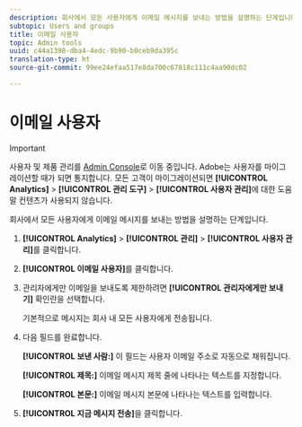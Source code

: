 ```yaml
---
description: 회사에서 모든 사용자에게 이메일 메시지를 보내는 방법을 설명하는 단계입니다.
subtopic: Users and groups
title: 이메일 사용자
topic: Admin tools
uuid: c44a1398-dba4-4edc-9b90-b0ceb9da395c
translation-type: ht
source-git-commit: 99ee24efaa517e8da700c67818c111c4aa90dc02

---
```



# 이메일 사용자

>[!IMPORTANT]
>
>사용자 및 제품 관리를 [Admin Console](https://helpx.adobe.com/kr/enterprise/using/admin-console.html)로 이동 중입니다. Adobe는 사용자를 마이그레이션할 때가 되면 통지합니다. 모든 고객이 마이그레이션되면 **[!UICONTROL Analytics]** > **[!UICONTROL 관리 도구]** > **[!UICONTROL 사용자 관리]**&#x200B;에 대한 도움말 컨텐츠가 사용되지 않습니다.

회사에서 모든 사용자에게 이메일 메시지를 보내는 방법을 설명하는 단계입니다.

1. **[!UICONTROL Analytics]** > **[!UICONTROL 관리]** > **[!UICONTROL 사용자 관리]**&#x200B;를 클릭합니다.
1. **[!UICONTROL 이메일 사용자]**&#x200B;를 클릭합니다.
1. 관리자에게만 이메일을 보내도록 제한하려면 **[!UICONTROL 관리자에게만 보내기]** 확인란을 선택합니다.

   기본적으로 메시지는 회사 내 모든 사용자에게 전송됩니다.
1. 다음 필드를 완료합니다. 

   **[!UICONTROL 보낸 사람:]** 이 필드는 사용자 이메일 주소로 자동으로 채워집니다.

   **[!UICONTROL 제목:]** 이메일 메시지 제목 줄에 나타나는 텍스트를 지정합니다.

   **[!UICONTROL 본문:]** 이메일 메시지 본문에 나타나는 텍스트를 입력합니다.
1. **[!UICONTROL 지금 메시지 전송]**&#x200B;을 클릭합니다.
